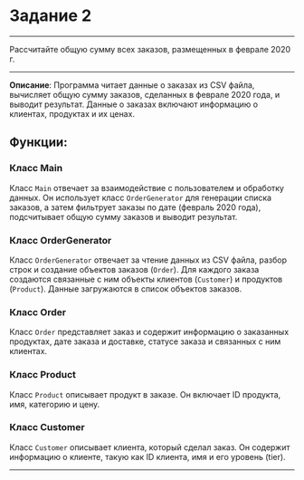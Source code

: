 # Задание 2
***

Рассчитайте общую сумму всех заказов, размещенных в феврале 2020 г.

***

**Описание**: Программа читает данные о заказах из CSV файла, вычисляет общую сумму заказов, сделанных в феврале 2020 года, и выводит результат. Данные о заказах включают информацию о клиентах, продуктах и их ценах.

## Функции:

### Класс Main
Класс `Main` отвечает за взаимодействие с пользователем и обработку данных. Он использует класс `OrderGenerator` для генерации списка заказов, а затем фильтрует заказы по дате (февраль 2020 года), подсчитывает общую сумму заказов и выводит результат.

### Класс OrderGenerator
Класс `OrderGenerator` отвечает за чтение данных из CSV файла, разбор строк и создание объектов заказов (`Order`). Для каждого заказа создаются связанные с ним объекты клиентов (`Customer`) и продуктов (`Product`). Данные загружаются в список объектов заказов.

### Класс Order
Класс `Order` представляет заказ и содержит информацию о заказанных продуктах, дате заказа и доставке, статусе заказа и связанных с ним клиентах.

### Класс Product
Класс `Product` описывает продукт в заказе. Он включает ID продукта, имя, категорию и цену.

### Класс Customer
Класс `Customer` описывает клиента, который сделал заказ. Он содержит информацию о клиенте, такую как ID клиента, имя и его уровень (tier).

***
